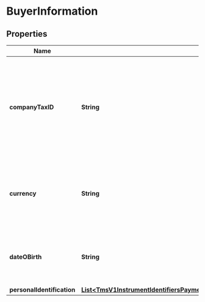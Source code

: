 
# BuyerInformation

## Properties
Name | Type | Description | Notes
------------ | ------------- | ------------- | -------------
**companyTaxID** | **String** | Tax identifier for the customer’s company.  **Important**: Contact your TeleCheck representative to find out whether this field is required or optional.  |  [optional]
**currency** | **String** | Currency used by the customer. Accepts input in the ISO 4217 standard, stores as ISO 4217 Alpha. |  [optional]
**dateOBirth** | **String** | Date of birth of the customer.  Format: &#x60;YYYY-MM-DD&#x60; or &#x60;YYYYMMDD&#x60;  |  [optional]
**personalIdentification** | [**List&lt;TmsV1InstrumentIdentifiersPaymentInstrumentsGet200ResponseEmbeddedBuyerInformationPersonalIdentification&gt;**](TmsV1InstrumentIdentifiersPaymentInstrumentsGet200ResponseEmbeddedBuyerInformationPersonalIdentification.md) |  |  [optional]



